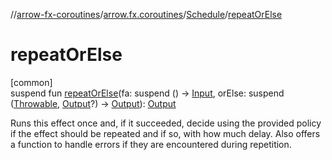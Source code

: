 //[arrow-fx-coroutines](../../../index.md)/[arrow.fx.coroutines](../index.md)/[Schedule](index.md)/[repeatOrElse](repeat-or-else.md)

# repeatOrElse

[common]\
suspend fun [repeatOrElse](repeat-or-else.md)(fa: suspend () -&gt; [Input](index.md), orElse: suspend ([Throwable](https://kotlinlang.org/api/latest/jvm/stdlib/kotlin/-throwable/index.html), [Output](index.md)?) -&gt; [Output](index.md)): [Output](index.md)

Runs this effect once and, if it succeeded, decide using the provided policy if the effect should be repeated and if so, with how much delay. Also offers a function to handle errors if they are encountered during repetition.
